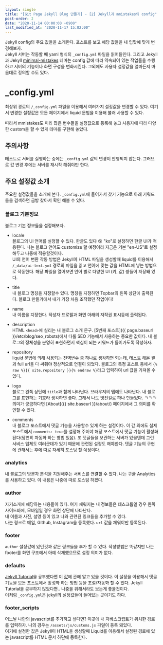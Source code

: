 ```yaml
---
layout: single
title: "[Git Page Jekyll Blog 만들기] - [2] Jekyll과 mmistakes의 config"
post-order: 2
date: "2020-11-14 00:00:00 +0900"
last_modified_at: "2020-11-17 15:02:00"
---
```

Jekyll config의 주요 값들을 소개한다. 포스트를 보고 해당 값들을 내 입맛에 맞게 변경해보자.<br/>
Jekyll 서버는 작동할 때 yaml 형식의 `_config.yml` 파일을 읽어들인다. 그리고 Jekyll과 Jekyll [minimal-mistakes][mmistakes] 테마는 config 값에 따라 약속되어 있는 작업들을 수행하고 서버의 기능이나 화면 구성을 변화시킨다. 그외에도 사용자 설정값을 얼마든지 마음대로 정의할 수도 있다.

# _config.yml

최상위 경로의 `/_config.yml` 파일을 이용해서 여러가지 설정값을 변경할 수 있다. 여기서 변경한 설정값은 모든 페이지에서 liquid 문법을 이용해 불러 사용할 수 있다.

따라서 mmistakes도 미리 많은 변수들을 설정값으로 등록해 놓고 사용자에 따라 다양한 custom을 할 수 있게 테마를 구현해 놓았다.

## 주의사항

테스트로 서버를 실행하는 중에는 `_config.yml` 값의 변경이 반영되지 않는다. 그러므로 값 변경 후에는 서버를 재시작 해줘야만 한다.

## 주요 설정값 소개

주요한 설정값들을 소개해 본다. `_config.yml`에 들어가서 찾기 기능으로 아래 키워드들을 검색하면 금방 찾아서 확인 해볼 수 있다.

### 블로그 기본정보

블로그 기본 정보들을 설정해보자.

* locale<br/>
  블로그의 UI 언어를 설정할 수 있다. 한글도 있다 😮 "ko"로 설정하면 한글 UI가 적용된다.
  나는 블로그 언어도 customize 할 예정이라 지금은 기본 "en-US"로 설정해두고 나중에 적용할것이다.<br/>
  UI의 언어 변환 작동 방법은 Jekyll이 HTML 파일을 생성할때 liquid를 이용해서 `/_data/ui-text.yml` 경로의 파일을 읽고 언어에 맞는 값을 HTML에 넣는 방법으로 작동한다.
  해당 파일을 열어보면 언어 별로 다양한 UI (키, 값) 쌍들이 저장돼 있다.

* title<br/>
  내 블로그 명칭을 지정할수 있다. 명칭을 지정하면 Topbar의 왼쪽 상단에 출력된다. 블로그 만들기에서 내가 가장 처음 조작했던 작업이다!

* name<br/>
  내 이름을 지정한다. 작성자 프로필과 화면 아래의 저작권 표시등에 출력된다.

* description<br/>
  HTML `<head>`에 실리는 내 블로그 소개 문구. [5번째 포스트]({{ page.baseurl }}/etc/blog/seo_robots)에서 다룰 SEO 기능에서 사용하는 중요한 값이다. 내 블로그의 정체성을 분명히 표현하면서 핵심이 되는 키워드가 들어가도록 작성하자.

* repository<br/>
  liquid 문법에 의해 사용되는 전역변수 중 하나로 생각하면 되는데, 테스트 해본 결과 full url을 다 써줘야 정상적으로 연결이 되었다. 블로그의 특정 포스트 등에서 `{% raw %}{{ site.repository }}{% endraw %}`라고 입력하여 url 값을 가져올 수 있다.

* logo<br/>
  블로그 왼쪽 상단에 `title`과 함께 나타난다. 브라우저의 탭에도 나타난다. 내 블로그를 표현하는 기호라 생각하면 좋다. 그래서 나도 멋진걸로 하나 만들었다. ㅋㅋㅋ 의미가 궁금하다면 [About]({{ site.baseurl }}/about/) 페이지에서 그 의미를 확인할 수 있다.

* comments<br/>
  내 블로그 포스트에서 댓글 기능을 사용할수 있게 하는 설정이다. 이 값 외에도 실제 포스트에서 `comments: true`를 설정해 주어야 해당 포스트에서 댓글 기능이 활성화 된다(당연히 자동화 하는 방법 있음). 또 댓글들을 보관하는 서버가 있을텐데 그런 서비스 업체도 여러군데가 있기 때문에 관련된 설정도 해야한다. 댓글 기능의 구현에 관해서는 후에 따로 자세히 포스팅 할 예정이다.

### analytics

내 블로그의 방문자 분석을 지원해주는 서비스를 연결할 수 있다. 나는 구글 Analytics를 사용하고 있다. 이 내용은 나중에 따로 포스팅 하겠다.

### author

자기소개에 해당하는 내용들이 있다. 여기 채워지는 내 정보들은 데스크톱일 경우 왼쪽 사이드바에, 모바일일 경우 화면 상단에 나타난다.<br/>
내 이름과 사진, 설명 등이 있고 나와 관련된 링크들을 추가할 수 있다.<br/>
나는 링크로 메일, Github, Instagram을 등록했다. `url` 값을 채워야만 등록된다.

### footer

`author` 설정값에 있던것과 같은 링크들을 추가 할 수 있다. 작성방법은 똑같지만 나는 footer를 화면 구조에서 아예 삭제했으므로 설정 의미가 없다.

### defaults

[Jekyll Tutorial](http://jekyllrb-ko.github.io/docs/step-by-step/01-setup/)을 공부했다면 이 [값](http://jekyllrb-ko.github.io/docs/configuration/front-matter-defaults/)에 관해 알고 있을 것이다. 이 설정을 이용해서 댓글 기능을 모든 포스트에서 활성화 하는 방법 등을 조절/자동화 할 수 있다. Jekyll Tutorial을 공부하지 않았다면.. 나중을 위해서라도 보는게 좋을것이다.<br/>
이처럼 `_config.yml`은 jekyll의 설정값들이 들어있는 곳이기도 하다.

### footer_scripts

어느날 나만의 javascript를 추가하고 싶다면? 이곳에 내 자바스크립트가 위치한 경로를 입력하자. 나의 경우는 `/assets/js/customs.js` 파일이 등록 돼있다.<br/>
여기에 설정한 값은 Jekyll이 HTML을 생성할때 Liquid를 이용해서 설정된 경로에 있는 javascript를 HTML 문서 하단에 등록한다.

 [mmistakes]: https://github.com/mmistakes/minimal-mistakes
